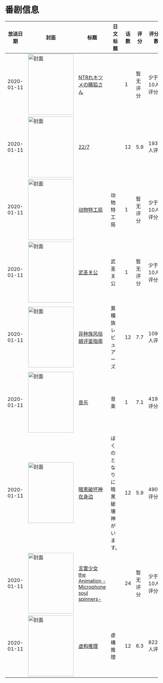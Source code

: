 # 番剧信息

|放送日期|封面|标题|日文标题|话数|评分|评分人数|
|---|---|---|---|---|---|---|
|2020-01-11|<img src="https://bangumi.tv/img/no_icon_subject.png" alt="封面" style="width:150px;height:200px;object-fit:cover;">|[NTRれキツメの瞞狐さん](https://bangumi.tv/subject/365795)||1|暂无评分|少于10人评分|
|2020-01-11|<img src="https://lain.bgm.tv/pic/cover/c/a3/e3/220445_js4r6.jpg" alt="封面" style="width:150px;height:200px;object-fit:cover;">|[22/7](https://bangumi.tv/subject/220445)||12|5.9|1934人评分|
|2020-01-11|<img src="https://lain.bgm.tv/pic/cover/c/8f/92/487334_GlWaj.jpg" alt="封面" style="width:150px;height:200px;object-fit:cover;">|[动物特工局](https://bangumi.tv/subject/487334)|动物特工局|1|暂无评分|少于10人评分|
|2020-01-11|<img src="https://lain.bgm.tv/pic/cover/c/99/1a/330999_7585p.jpg" alt="封面" style="width:150px;height:200px;object-fit:cover;">|[武圣关公](https://bangumi.tv/subject/330999)|武圣关公|1|暂无评分|少于10人评分|
|2020-01-11|<img src="https://lain.bgm.tv/pic/cover/c/dc/8a/285482_c5RRj.jpg" alt="封面" style="width:150px;height:200px;object-fit:cover;">|[异种族风俗娘评鉴指南](https://bangumi.tv/subject/285482)|異種族レビュアーズ|12|7.7|10939人评分|
|2020-01-11|<img src="https://lain.bgm.tv/pic/cover/c/09/f6/292264_M2cmO.jpg" alt="封面" style="width:150px;height:200px;object-fit:cover;">|[音乐](https://bangumi.tv/subject/292264)|音楽|1|7.1|419人评分|
|2020-01-11|<img src="https://lain.bgm.tv/pic/cover/c/3d/29/260619_oeL0L.jpg" alt="封面" style="width:150px;height:200px;object-fit:cover;">|[暗黑破坏神在身边](https://bangumi.tv/subject/260619)|ぼくのとなりに暗黒破壊神がいます。|12|5.9|490人评分|
|2020-01-11|<img src="https://lain.bgm.tv/pic/cover/c/14/23/297468_X5iKJ.jpg" alt="封面" style="width:150px;height:200px;object-fit:cover;">|[言霊少女 the Animation -Microphone soul spinners-](https://bangumi.tv/subject/297468)||24|暂无评分|少于10人评分|
|2020-01-11|<img src="https://lain.bgm.tv/pic/cover/c/6c/3b/271687_1326P.jpg" alt="封面" style="width:150px;height:200px;object-fit:cover;">|[虚构推理](https://bangumi.tv/subject/271687)|虚構推理|12|6.3|8227人评分|
